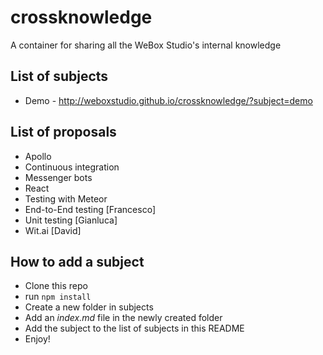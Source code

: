 # crossknowledge
A container for sharing all the WeBox Studio's internal knowledge

## List of subjects
* Demo - http://weboxstudio.github.io/crossknowledge/?subject=demo

## List of proposals
* Apollo
* Continuous integration
* Messenger bots
* React
* Testing with Meteor
* End-to-End testing [Francesco]
* Unit testing [Gianluca]
* Wit.ai [David]

## How to add a subject
* Clone this repo
* run `npm install`
* Create a new folder in subjects
* Add an _index.md_ file in the newly created folder
* Add the subject to the list of subjects in this README
* Enjoy!
